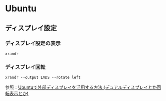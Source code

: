 # Ubuntu

## ディスプレイ設定
### ディスプレイ設定の表示

`
xrandr
`

### ディスプレイ回転
`
xrandr --output LVDS --rotate left
`

参照：[Ubuntuで外部ディスプレイを活用する方法 (デュアルディスプレイとか回転表示とか)](https://www.na3.jp/entry/20081009/p2)
